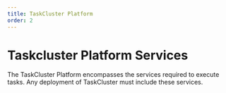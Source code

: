```yaml
---
title: TaskCluster Platform
order: 2
---
```


# Taskcluster Platform Services

The TaskCluster Platform encompasses the services required to execute tasks.
Any deployment of TaskCluster must include these services.
